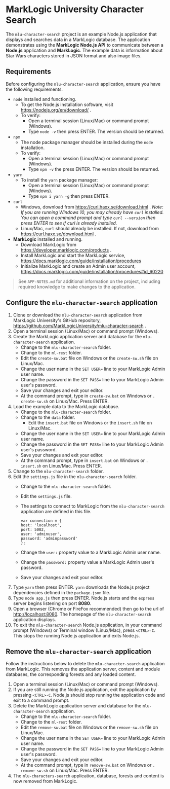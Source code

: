 # MarkLogic University Character Search

The `mlu-character-search` project is an example Node.js application that displays and searches data in a MarkLogic database. The application demonstrates using the **MarkLogic Node.js API** to communicate between a **Node.js** application and **MarkLogic**. The example data is information about Star Wars characters stored in JSON format and also image files.

## Requirements

Before configuring the `mlu-character-search` application, ensure you have the following requirements.

* `node` installed and functioning.
	* To get the Node.js installation software, visit <https://nodejs.org/en/download/> .
	* To verify:
		* Open a terminal session (Linux/Mac) or command prompt (Windows).
		* Type `node -v` then press ENTER. The version should be returned.
* `npm`
	* The node package manager should be installed during the `node` installation.
	* To verify:
		* Open a terminal session (Linux/Mac) or command prompt (Windows).
		* Type `npm -v` the press ENTER. The version should be returned.
* `yarn`
	* To install the `yarn` package manager:
		* Open a terminal session (Linux/Mac) or command prompt (Windows).
		* Type `npm i yarn -g` then press ENTER.
* `curl`
	* Windows, download from <https://curl.haxx.se/download.html> . *Note: If you are running Windows 10, you may already have `curl` installed. You can open a command prompt and type `curl --version` then press ENTER to see if curl is already installed.*
	* Linux/Mac, `curl` should already be installed. If not, download from <https://curl.haxx.se/download.html> .
* **MarkLogic** installed and running.
	* Download MarkLogic from <https://developer.marklogic.com/products> .
	* Install MarkLogic and start the MarkLogic service, <https://docs.marklogic.com/guide/installation/procedures>
	* Initialize MarkLogic and create an Admin user account, <https://docs.marklogic.com/guide/installation/procedures#id_60220>

> See `APP-NOTES.md` for additional information on the project, including required knowledge to make changes to the application.

## Configure the `mlu-character-search` application

1. Clone or download the `mlu-character-search` application from MarkLogic University's GitHub repository, <https://github.com/MarkLogicUniversity/mlu-character-search> .
2. Open a terminal session (Linux/Mac) or command prompt (Windows).
3. Create the MarkLogic application server and database for the `mlu-character-search` application.
	* Change to the `mlu-character-search` folder.
	* Change to the `ml-rest` folder.
	* Edit the `create-sw.bat` file on Windows or the `create-sw.sh` file on Linux/Mac.
	* Change the user name in the `SET USER=` line to your MarkLogic Admin user name.
	* Change the password in the `SET PASS=` line to your MarkLogic Admin user's password.
	* Save your changes and exit your editor.
	* At the command prompt, type in `create-sw.bat` on Windows or `. create-sw.sh` on Linux/Mac. Press ENTER.
4. Load the example data to the MarkLogic database.
	* Change to the `mlu-character-search` folder.
	* Change to the `data` folder.
		* Edit the `insert.bat` file on Windows or the `insert.sh` file on Linux/Mac.
	* Change the user name in the `SET USER=` line to your MarkLogic Admin user name.
	* Change the password in the `SET PASS=` line to your MarkLogic Admin user's password.
	* Save your changes and exit your editor.
	* At the command prompt, type in `insert.bat` on Windows or `. insert.sh` on Linux/Mac. Press ENTER.
5. Change to the `mlu-character-search` folder.
6. Edit the `settings.js` file in the `mlu-character-search` folder.
	* Change to the `mlu-character-search` folder.
	* Edit the `settings.js` file.
	* The settings to connect to MarkLogic from the `mlu-character-search` application are defined in this file.

		```
		var connection = {  	  
		host: 'localhost',  
		port: 5002,  
		user: 'adminuser',
		password: 'adminpassword'
		};
		```

	* Change the `user:` property value to a MarkLogic Admin user name.
	* Change the `password:` property value a MarkLogic Admin user's password.
	* Save your changes and exit your editor.
7. Type `yarn` then press ENTER. `yarn` downloads the Node.js project dependencies defined in the `package.json` file.
8. Type `node app.js` then press ENTER. Node.js starts and the `express` server begins listening on port **8080**.
9. Open a browser (Chrome or FireFox recommended) then go to the url of <http://localhost:8080>. The homepage of the `mlu-character-search` application displays.
10. To exit the `mlu-character-search` Node.js application, in your command prompt (Windows) or Terminal window (Linux/Mac), press `<CTRL>-C`. This stops the running Node.js application and exits Node.js.

## Remove the `mlu-character-search` application

Follow the instructions below to delete the `mlu-character-search` application from MarkLogic. This removes the application server, content and module databases, the corresponding forests and any loaded content.

1. Open a terminal session (Linux/Mac) or command prompt (Windows).
2. If you are still running the Node.js application, exit the application by pressing `<CTRL>-C`. Node.js should stop running the application code and exit to a command prompt.
3. Delete the MarkLogic application server and database for the `mlu-character-search` application.
	* Change to the `mlu-character-search` folder.
	* Change to the `ml-rest` folder.
	* Edit the `remove-sw.bat` file on Windows or the `remove-sw.sh` file on Linux/Mac.
	* Change the user name in the `SET USER=` line to your MarkLogic Admin user name.
	* Change the password in the `SET PASS=` line to your MarkLogic Admin user's password.
	* Save your changes and exit your editor.
	* At the command prompt, type in `remove-sw.bat` on Windows or `. remove-sw.sh` on Linux/Mac. Press ENTER.
4. The `mlu-characters-search` application, database, forests and content is now removed from MarkLogic.
